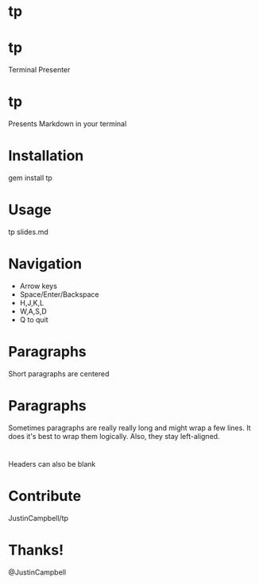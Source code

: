 # tp

# tp

Terminal Presenter

# tp

Presents Markdown in your terminal

# Installation

gem install tp

# Usage

tp slides.md

# Navigation

* Arrow keys
* Space/Enter/Backspace
* H,J,K,L
* W,A,S,D
* Q to quit

# Paragraphs

Short paragraphs are centered

# Paragraphs

Sometimes paragraphs are really really long and might wrap a few lines. It does it's best to wrap them logically. Also, they stay left-aligned.

#

Headers can also be blank

# Contribute

JustinCampbell/tp

# Thanks!

@JustinCampbell
